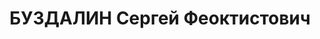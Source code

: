 ---
title: БУЗДАЛИН Сергей Феоктистович
description: 'Род. в 1892, Украина, Московская обл., дер. Митрофаново, русский, обр.:
  начальное, член РСДРП с 1914. Проживал: Украинская ССР, Харьков, Пушкинская, 49,
  кв. 103. Столяр, директор ф-ки им. Тинякова

  Арестован 17.08.1937. Обв. по ст. 54-8-11 (участник антисоветской троцкистской террористической
  организации). Приговор: ВК ВС СССР, 05.12.1937 – ВМН. Расстрелян 06.12.1937.

  Реабилитирован 31.10.1956'
---